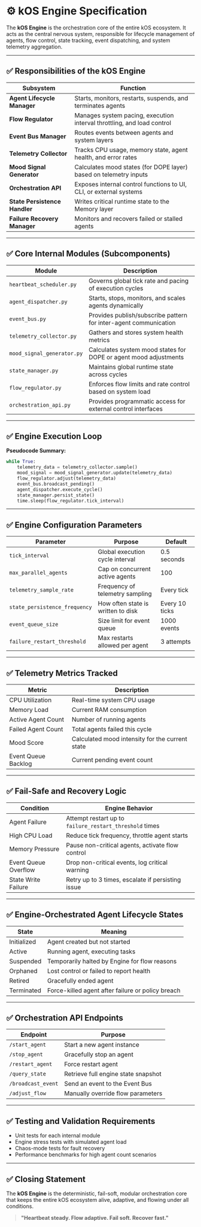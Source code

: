 # ⚙️ kOS Engine Specification

The **kOS Engine** is the orchestration core of the entire kOS ecosystem. It acts as the central nervous system, responsible for lifecycle management of agents, flow control, state tracking, event dispatching, and system telemetry aggregation.

---

## ✅ Responsibilities of the kOS Engine

| Subsystem                     | Function                                                               |
| ----------------------------- | ---------------------------------------------------------------------- |
| **Agent Lifecycle Manager**   | Starts, monitors, restarts, suspends, and terminates agents            |
| **Flow Regulator**            | Manages system pacing, execution interval throttling, and load control |
| **Event Bus Manager**         | Routes events between agents and system layers                         |
| **Telemetry Collector**       | Tracks CPU usage, memory state, agent health, and error rates          |
| **Mood Signal Generator**     | Calculates mood states (for DOPE layer) based on telemetry inputs      |
| **Orchestration API**         | Exposes internal control functions to UI, CLI, or external systems     |
| **State Persistence Handler** | Writes critical runtime state to the Memory layer                      |
| **Failure Recovery Manager**  | Monitors and recovers failed or stalled agents                         |

---

## ✅ Core Internal Modules (Subcomponents)

| Module                     | Description                                                      |
| -------------------------- | ---------------------------------------------------------------- |
| `heartbeat_scheduler.py`   | Governs global tick rate and pacing of execution cycles          |
| `agent_dispatcher.py`      | Starts, stops, monitors, and scales agents dynamically           |
| `event_bus.py`             | Provides publish/subscribe pattern for inter-agent communication |
| `telemetry_collector.py`   | Gathers and stores system health metrics                         |
| `mood_signal_generator.py` | Calculates system mood states for DOPE or agent mood adjustments |
| `state_manager.py`         | Maintains global runtime state across cycles                     |
| `flow_regulator.py`        | Enforces flow limits and rate control based on system load       |
| `orchestration_api.py`     | Provides programmatic access for external control interfaces     |

---

## ✅ Engine Execution Loop

**Pseudocode Summary:**

```python
while True:
    telemetry_data = telemetry_collector.sample()
    mood_signal = mood_signal_generator.update(telemetry_data)
    flow_regulator.adjust(telemetry_data)
    event_bus.broadcast_pending()
    agent_dispatcher.execute_cycle()
    state_manager.persist_state()
    time.sleep(flow_regulator.tick_interval)
```

---

## ✅ Engine Configuration Parameters

| Parameter                     | Purpose                            | Default        |
| ----------------------------- | ---------------------------------- | -------------- |
| `tick_interval`               | Global execution cycle interval    | 0.5 seconds    |
| `max_parallel_agents`         | Cap on concurrent active agents    | 100            |
| `telemetry_sample_rate`       | Frequency of telemetry sampling    | Every tick     |
| `state_persistence_frequency` | How often state is written to disk | Every 10 ticks |
| `event_queue_size`            | Size limit for event queue         | 1000 events    |
| `failure_restart_threshold`   | Max restarts allowed per agent     | 3 attempts     |

---

## ✅ Telemetry Metrics Tracked

| Metric              | Description                                     |
| ------------------- | ----------------------------------------------- |
| CPU Utilization     | Real-time system CPU usage                      |
| Memory Load         | Current RAM consumption                         |
| Active Agent Count  | Number of running agents                        |
| Failed Agent Count  | Total agents failed this cycle                  |
| Mood Score          | Calculated mood intensity for the current state |
| Event Queue Backlog | Current pending event count                     |

---

## ✅ Fail-Safe and Recovery Logic

| Condition            | Engine Behavior                                         |
| -------------------- | ------------------------------------------------------- |
| Agent Failure        | Attempt restart up to `failure_restart_threshold` times |
| High CPU Load        | Reduce tick frequency, throttle agent starts            |
| Memory Pressure      | Pause non-critical agents, activate flow control        |
| Event Queue Overflow | Drop non-critical events, log critical warning          |
| State Write Failure  | Retry up to 3 times, escalate if persisting issue       |

---

## ✅ Engine-Orchestrated Agent Lifecycle States

| State       | Meaning                                           |
| ----------- | ------------------------------------------------- |
| Initialized | Agent created but not started                     |
| Active      | Running agent, executing tasks                    |
| Suspended   | Temporarily halted by Engine for flow reasons     |
| Orphaned    | Lost control or failed to report health           |
| Retired     | Gracefully ended agent                            |
| Terminated  | Force-killed agent after failure or policy breach |

---

## ✅ Orchestration API Endpoints

| Endpoint           | Purpose                             |
| ------------------ | ----------------------------------- |
| `/start_agent`     | Start a new agent instance          |
| `/stop_agent`      | Gracefully stop an agent            |
| `/restart_agent`   | Force restart agent                 |
| `/query_state`     | Retrieve full engine state snapshot |
| `/broadcast_event` | Send an event to the Event Bus      |
| `/adjust_flow`     | Manually override flow parameters   |

---

## ✅ Testing and Validation Requirements

- Unit tests for each internal module
- Engine stress tests with simulated agent load
- Chaos-mode tests for fault recovery
- Performance benchmarks for high agent count scenarios

---

## ✅ Closing Statement

The **kOS Engine** is the deterministic, fail-soft, modular orchestration core that keeps the entire kOS ecosystem alive, adaptive, and flowing under all conditions.

> **"Heartbeat steady. Flow adaptive. Fail soft. Recover fast."**


